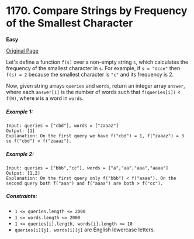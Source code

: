 # 1170. Compare Strings by Frequency of the Smallest Character

**Easy**

[Original Page](https://leetcode.com/problems/compare-strings-by-frequency-of-the-smallest-character/)

Let's define a function `f(s)` over a non-empty string `s`, which calculates the frequency of the smallest character in `s`. For example, if `s = "dcce"` then `f(s) = 2` because the smallest character is `"c"` and its frequency is 2.

Now, given string arrays `queries` and `words`, return an integer array `answer`, where each `answer[i]` is the number of words such that `f(queries[i])` < `f(W)`, where `W` is a word in `words`.

##### Example 1:
```
Input: queries = ["cbd"], words = ["zaaaz"]
Output: [1]
Explanation: On the first query we have f("cbd") = 1, f("zaaaz") = 3 so f("cbd") < f("zaaaz").
```

##### Example 2:
```
Input: queries = ["bbb","cc"], words = ["a","aa","aaa","aaaa"]
Output: [1,2]
Explanation: On the first query only f("bbb") < f("aaaa"). On the second query both f("aaa") and f("aaaa") are both > f("cc").
```

##### Constraints:
- `1 <= queries.length <= 2000`
- `1 <= words.length <= 2000`
- `1 <= queries[i].length, words[i].length <= 10`
- `queries[i][j], words[i][j]` are English lowercase letters.
